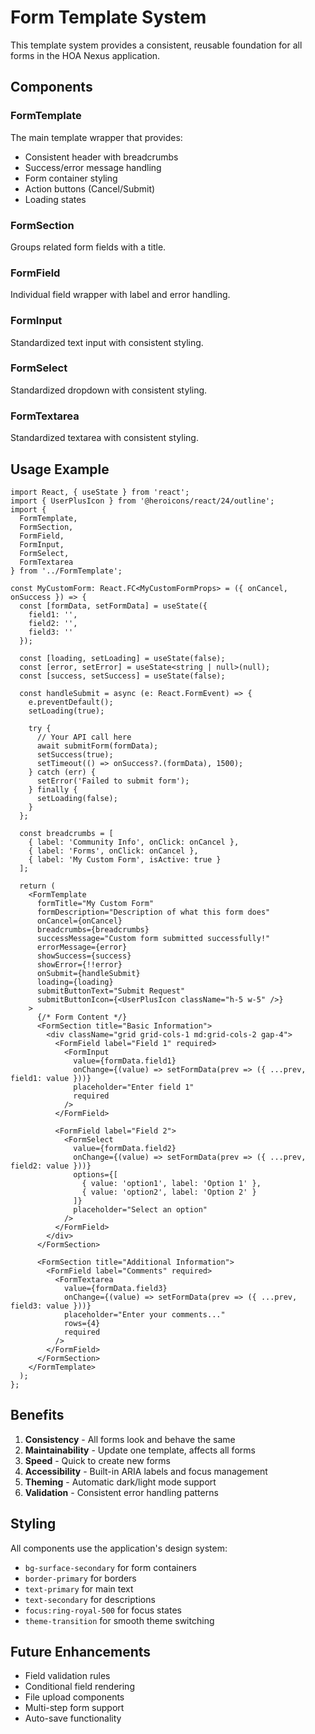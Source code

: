 # Form Template System

This template system provides a consistent, reusable foundation for all forms in the HOA Nexus application.

## Components

### FormTemplate
The main template wrapper that provides:
- Consistent header with breadcrumbs
- Success/error message handling  
- Form container styling
- Action buttons (Cancel/Submit)
- Loading states

### FormSection
Groups related form fields with a title.

### FormField  
Individual field wrapper with label and error handling.

### FormInput
Standardized text input with consistent styling.

### FormSelect
Standardized dropdown with consistent styling.

### FormTextarea
Standardized textarea with consistent styling.

## Usage Example

```tsx
import React, { useState } from 'react';
import { UserPlusIcon } from '@heroicons/react/24/outline';
import { 
  FormTemplate, 
  FormSection, 
  FormField, 
  FormInput, 
  FormSelect, 
  FormTextarea 
} from '../FormTemplate';

const MyCustomForm: React.FC<MyCustomFormProps> = ({ onCancel, onSuccess }) => {
  const [formData, setFormData] = useState({
    field1: '',
    field2: '',
    field3: ''
  });
  
  const [loading, setLoading] = useState(false);
  const [error, setError] = useState<string | null>(null);
  const [success, setSuccess] = useState(false);

  const handleSubmit = async (e: React.FormEvent) => {
    e.preventDefault();
    setLoading(true);
    
    try {
      // Your API call here
      await submitForm(formData);
      setSuccess(true);
      setTimeout(() => onSuccess?.(formData), 1500);
    } catch (err) {
      setError('Failed to submit form');
    } finally {
      setLoading(false);
    }
  };

  const breadcrumbs = [
    { label: 'Community Info', onClick: onCancel },
    { label: 'Forms', onClick: onCancel },
    { label: 'My Custom Form', isActive: true }
  ];

  return (
    <FormTemplate
      formTitle="My Custom Form"
      formDescription="Description of what this form does"
      onCancel={onCancel}
      breadcrumbs={breadcrumbs}
      successMessage="Custom form submitted successfully!"
      errorMessage={error}
      showSuccess={success}
      showError={!!error}
      onSubmit={handleSubmit}
      loading={loading}
      submitButtonText="Submit Request"
      submitButtonIcon={<UserPlusIcon className="h-5 w-5" />}
    >
      {/* Form Content */}
      <FormSection title="Basic Information">
        <div className="grid grid-cols-1 md:grid-cols-2 gap-4">
          <FormField label="Field 1" required>
            <FormInput
              value={formData.field1}
              onChange={(value) => setFormData(prev => ({ ...prev, field1: value }))}
              placeholder="Enter field 1"
              required
            />
          </FormField>
          
          <FormField label="Field 2">
            <FormSelect
              value={formData.field2}
              onChange={(value) => setFormData(prev => ({ ...prev, field2: value }))}
              options={[
                { value: 'option1', label: 'Option 1' },
                { value: 'option2', label: 'Option 2' }
              ]}
              placeholder="Select an option"
            />
          </FormField>
        </div>
      </FormSection>

      <FormSection title="Additional Information">
        <FormField label="Comments" required>
          <FormTextarea
            value={formData.field3}
            onChange={(value) => setFormData(prev => ({ ...prev, field3: value }))}
            placeholder="Enter your comments..."
            rows={4}
            required
          />
        </FormField>
      </FormSection>
    </FormTemplate>
  );
};
```

## Benefits

1. **Consistency** - All forms look and behave the same
2. **Maintainability** - Update one template, affects all forms
3. **Speed** - Quick to create new forms
4. **Accessibility** - Built-in ARIA labels and focus management
5. **Theming** - Automatic dark/light mode support
6. **Validation** - Consistent error handling patterns

## Styling

All components use the application's design system:
- `bg-surface-secondary` for form containers
- `border-primary` for borders  
- `text-primary` for main text
- `text-secondary` for descriptions
- `focus:ring-royal-500` for focus states
- `theme-transition` for smooth theme switching

## Future Enhancements

- Field validation rules
- Conditional field rendering
- File upload components
- Multi-step form support
- Auto-save functionality
